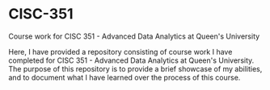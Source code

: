 # CISC-351
Course work for CISC 351 - Advanced Data Analytics at Queen's University

Here, I have provided a repository consisting of course work I have completed for 
CISC 351 - Advanced Data Analytics at Queen's University. The purpose of this repository
is to provide a brief showcase of my abilities, and to document what I have learned over
the process of this course.
